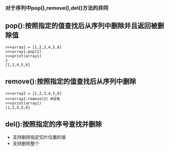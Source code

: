 ### 对于序列中pop(),remove(),del()方法的异同
## pop():按照指定的值查找后从序列中删除并且返回被删除值

```
>>>array1 = [1,2,3,4,5,6]
>>>array1.pop(2)
>>>print(array1)
2
[1,3,4,5,6]
```
## remove():按照指定的值查找后从序列中删除
```
>>>array2 = [1,2,3,4,5,6]
>>>array2.remove(2) #没有
>>>print(array1)
[1,3,4,5,6]
```
## del():按照指定的序号查找并删除
* 支持删除指定切片位置的值
* 支持删除整个
